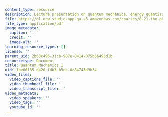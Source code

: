 ```yaml
---
content_type: resource
description: Lecture presentation on quantum mechanics, energy quantization, and wavefunctions.
file: https://ol-ocw-studio-app-qa.s3.amazonaws.com/courses/8-21-the-physics-of-energy-fall-2009/1be66135d420fdb3b5ec0c84743d9b34_MIT8_21s09_lec06.pdf
file_type: application/pdf
image_metadata:
  caption: ''
  credit: ''
  image-alt: ''
learning_resource_types: []
license: ''
parent_uid: 2b63c496-31cb-987e-8414-075b56493d1b
resourcetype: Document
title: Quantum Mechanics I
uid: 1be66135-d420-fdb3-b5ec-0c84743d9b34
video_files:
  video_captions_file: ''
  video_thumbnail_file: ''
  video_transcript_file: ''
video_metadata:
  video_speakers: ''
  video_tags: ''
  youtube_id: ''
---
```

